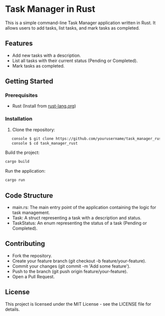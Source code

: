 # Task Manager in Rust

This is a simple command-line Task Manager application written in Rust. It allows users to add tasks, list tasks, and mark tasks as completed.

## Features

- Add new tasks with a description.
- List all tasks with their current status (Pending or Completed).
- Mark tasks as completed.

## Getting Started

### Prerequisites

- Rust (Install from [rust-lang.org](https://www.rust-lang.org/))

### Installation

1. Clone the repository:
```sh
   console $ git clone https://github.com/yourusername/task_manager_rust.git
   console $ cd task_manager_rust
```


Build the project:

```sh
cargo build
```

Run the application:
```sh
cargo run
```

## Code Structure
- main.rs: The main entry point of the application containing the logic for task management.
- Task: A struct representing a task with a description and status.
- TaskStatus: An enum representing the status of a task (Pending or Completed).

## Contributing
- Fork the repository.
- Create your feature branch (git checkout -b feature/your-feature).
- Commit your changes (git commit -m 'Add some feature').
- Push to the branch (git push origin feature/your-feature).
- Open a Pull Request.

## License
This project is licensed under the MIT License - see the LICENSE file for details.